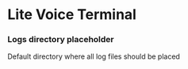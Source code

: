 # Lite Voice Terminal
### Logs directory placeholder

Default directory where all log files should be placed